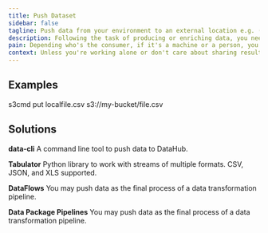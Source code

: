 ```yaml
---
title: Push Dataset
sidebar: false
tagline: Push data from your environment to an external location e.g. (cloud) storage or database.
description: Following the task of producing or enriching data, you need to publish the resulting dataset so others can consume.
pain: Depending who's the consumer, if it's a machine or a person, you may start doing it with Git or even by e-mail. Over time, you want to start wrapping data in Data Packages. When reasonable, use streams, too.
context: Unless you're working alone or don't care about sharing results with others, you need to push data to a third-party.
---
```


## Examples

s3cmd put localfile.csv s3://my-bucket/file.csv

## Solutions

**data-cli**
A command line tool to push data to DataHub.
 
**Tabulator**
Python library to work with streams of multiple formats. CSV, JSON, and XLS supported.
 
**DataFlows**
You may push data as the final process of a data transformation pipeline.
 
**Data Package Pipelines**
You may push data as the final process of a data transformation pipeline.
